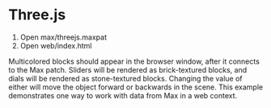 # Three.js

1. Open max/threejs.maxpat
2. Open web/index.html

Multicolored blocks should appear in the browser window, after it connects to the Max patch. Sliders will be rendered as brick-textured blocks, and dials will be rendered as stone-textured blocks. Changing the value of either will move the object forward or backwards in the scene. This example demonstrates one way to work with data from Max in a web context.